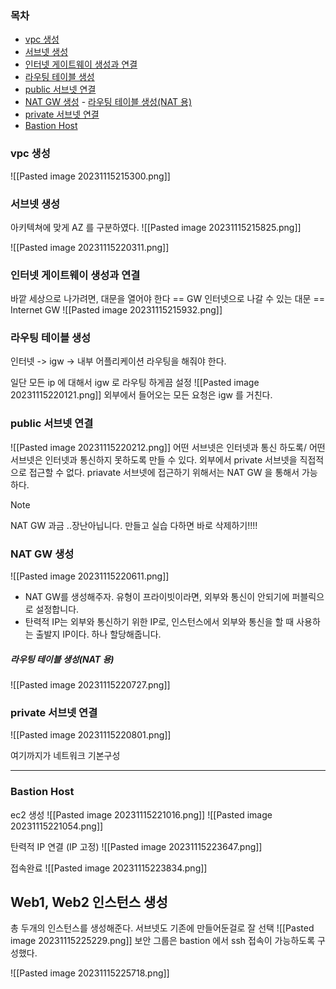 ### 목차

- [vpc 생성](#vpc%20%EC%83%9D%EC%84%B1)
- [서브넷 생성](#%EC%84%9C%EB%B8%8C%EB%84%B7%20%EC%83%9D%EC%84%B1)
- [인터넷 게이트웨이 생성과 연결](#%EC%9D%B8%ED%84%B0%EB%84%B7%20%EA%B2%8C%EC%9D%B4%ED%8A%B8%EC%9B%A8%EC%9D%B4%20%EC%83%9D%EC%84%B1%EA%B3%BC%20%EC%97%B0%EA%B2%B0)
- [라우팅 테이블 생성](#%EB%9D%BC%EC%9A%B0%ED%8C%85%20%ED%85%8C%EC%9D%B4%EB%B8%94%20%EC%83%9D%EC%84%B1)
- [public 서브넷 연결](#public%20%EC%84%9C%EB%B8%8C%EB%84%B7%20%EC%97%B0%EA%B2%B0)
- [NAT GW 생성](#NAT%20GW%20%EC%83%9D%EC%84%B1)
		- [라우팅 테이블 생성(NAT 용)](#%EB%9D%BC%EC%9A%B0%ED%8C%85%20%ED%85%8C%EC%9D%B4%EB%B8%94%20%EC%83%9D%EC%84%B1(NAT%20%EC%9A%A9))
- [private 서브넷 연결](#private%20%EC%84%9C%EB%B8%8C%EB%84%B7%20%EC%97%B0%EA%B2%B0)
- [Bastion Host](#Bastion%20Host)




### vpc 생성
![[Pasted image 20231115215300.png]]

### 서브넷 생성
아키텍쳐에 맞게 AZ 를 구분하였다.
![[Pasted image 20231115215825.png]]

![[Pasted image 20231115220311.png]]

### 인터넷 게이트웨이 생성과 연결
바깥 세상으로 나가려면, 대문을 열어야 한다 == GW
인터넷으로 나갈 수 있는 대문 == Internet GW
![[Pasted image 20231115215932.png]]

### 라우팅 테이블 생성
인터넷 -> igw -> 내부 어플리케이션
라우팅을 해줘야 한다.

일단 모든 ip 에 대해서 igw 로 라우팅 하게끔 설정
![[Pasted image 20231115220121.png]]
외부에서 들어오는 모든 요청은 igw 를 거친다. 

### public 서브넷 연결
![[Pasted image 20231115220212.png]]
어떤 서브넷은 인터넷과 통신 하도록/ 어떤 서브넷은 인터넷과 통신하지 못하도록 만들 수 있다.
외부에서 private 서브넷을 직접적으로 접근할 수 없다.
priavate 서브넷에 접근하기 위해서는 NAT GW 을 통해서 가능하다.

> [!NOTE]
> NAT GW 과금 ..장난아닙니다. 만들고 실습 다하면 바로 삭제하기!!!!

### NAT GW 생성
![[Pasted image 20231115220611.png]]

- NAT GW를 생성해주자. 유형이 프라이빗이라면, 외부와 통신이 안되기에 퍼블릭으로 설정합니다.
- 탄력적 IP는 외부와 통신하기 위한 IP로, 인스턴스에서 외부와 통신을 할 때 사용하는 출발지 IP이다. 하나 할당해줍니다.

##### 라우팅 테이블 생성(NAT 용)

![[Pasted image 20231115220727.png]]


### private 서브넷 연결
![[Pasted image 20231115220801.png]]

여기까지가 네트워크 기본구성

---

### Bastion Host
ec2 생성
![[Pasted image 20231115221016.png]]
![[Pasted image 20231115221054.png]]

탄력적 IP 연결 (IP 고정)
![[Pasted image 20231115223647.png]]

접속완료
![[Pasted image 20231115223834.png]]


## Web1, Web2 인스턴스 생성
총 두개의 인스턴스를 생성해준다. 
서브넷도 기존에 만들어둔걸로 잘 선택 
![[Pasted image 20231115225229.png]]
보안 그룹은 bastion 에서 ssh 접속이 가능하도록 구성했다.

![[Pasted image 20231115225718.png]]